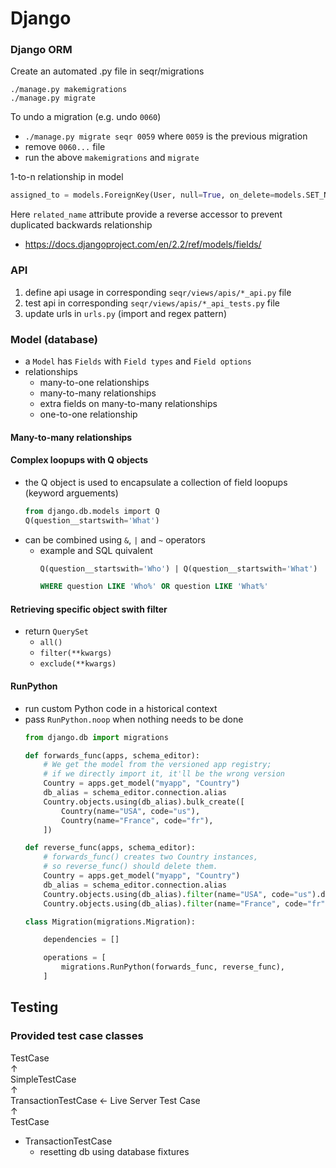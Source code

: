 # Django

### Django ORM
Create an automated .py file in seqr/migrations
```shell
./manage.py makemigrations
./manage.py migrate
```

To undo a migration (e.g. undo `0060`)
- `./manage.py migrate seqr 0059` where `0059` is the previous migration
- remove `0060...` file
- run the above `makemigrations` and `migrate`

1-to-n relationship in model
```python
assigned_to = models.ForeignKey(User, null=True, on_delete=models.SET_NULL, related_name='assigned_families')
```
Here `related_name` attribute provide a reverse accessor to prevent duplicated backwards relationship

- https://docs.djangoproject.com/en/2.2/ref/models/fields/

### API
1. define api usage in corresponding `seqr/views/apis/*_api.py` file
2. test api in corresponding `seqr/views/apis/*_api_tests.py` file
3. update urls in `urls.py` (import and regex pattern)

### Model (database)
- a `Model` has `Fields` with `Field types` and `Field options`
- relationships
  - many-to-one relationships
  - many-to-many relationships
  - extra fields on many-to-many relationships
  - one-to-one relationship

#### Many-to-many relationships

#### Complex loopups with **Q** objects
- the Q object is used to encapsulate a collection of field loopups (keyword arguements)
  ```SQL
  from django.db.models import Q
  Q(question__startswith='What')
  ```
- can be combined using `&`, `|` and `~` operators
  - example and SQL quivalent
    ```SQL
    Q(question__startswith='Who') | Q(question__startswith='What')
    ```
    ```SQL
    WHERE question LIKE 'Who%' OR question LIKE 'What%'
    ```

#### Retrieving specific object swith filter
- return `QuerySet`
  - `all()`
  - `filter(**kwargs)`
  - `exclude(**kwargs)`

#### RunPython
- run custom Python code in a historical context
- pass `RunPython.noop` when nothing needs to be done
  ```python
  from django.db import migrations

  def forwards_func(apps, schema_editor):
      # We get the model from the versioned app registry;
      # if we directly import it, it'll be the wrong version
      Country = apps.get_model("myapp", "Country")
      db_alias = schema_editor.connection.alias
      Country.objects.using(db_alias).bulk_create([
          Country(name="USA", code="us"),
          Country(name="France", code="fr"),
      ])

  def reverse_func(apps, schema_editor):
      # forwards_func() creates two Country instances,
      # so reverse_func() should delete them.
      Country = apps.get_model("myapp", "Country")
      db_alias = schema_editor.connection.alias
      Country.objects.using(db_alias).filter(name="USA", code="us").delete()
      Country.objects.using(db_alias).filter(name="France", code="fr").delete()

  class Migration(migrations.Migration):

      dependencies = []

      operations = [
          migrations.RunPython(forwards_func, reverse_func),
      ]
  ```

## Testing

### Provided test case classes
TestCase  
&uarr;  
SimpleTestCase  
&uarr;  
TransactionTestCase &larr; Live Server Test Case  
&uarr;  
TestCase   

- TransactionTestCase
  - resetting db using database fixtures
